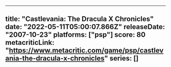 
---
title: "Castlevania: The Dracula X Chronicles"
date: "2022-05-11T05:00:07.866Z"
releaseDate: "2007-10-23"
platforms: ["psp"]
score: 80
metacriticLink: "https://www.metacritic.com/game/psp/castlevania-the-dracula-x-chronicles"
series: []
---
